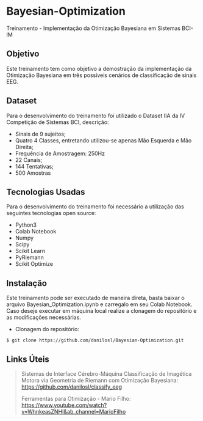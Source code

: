 # Bayesian-Optimization
Treinamento - Implementação da Otimização Bayesiana em Sistemas BCI-IM

## Objetivo

Este treinamento tem como objetivo a demostração da implementação da Otimização Bayesiana em três possíveis cenários de classificação de sinais EEG.

## Dataset

Para o desenvolvimento do treinamento foi utilizado o Dataset IIA da IV Competição de Sistemas BCI, descrição:
- Sinais de 9 sujeitos;
- Quatro 4 Classes, entretando utilizou-se apenas Mão Esquerda e Mão Direita;
- Frequência de Amostragem: 250Hz
- 22 Canais;
- 144 Tentativas;
- 500 Amostras

## Tecnologias Usadas

Para o desenvolvimento do treinamento foi necessário a utilização das seguintes tecnologias open source:

- Python3
- Colab Notebook
- Numpy
- Scipy
- Scikit Learn
- PyRiemann
- Scikit Optimize

## Instalação

Este treinamento pode ser executado de maneira direta, basta baixar o arquivo Bayesian_Optimization.ipynb e carregalo em seu Colab Notebook.
Caso deseje executar em máquina local realize a clonagem do repositório e as modificações necessárias.

 - Clonagem do repositório:
```shell
$ git clone https://github.com/danilosl/Bayesian-Optimization.git
```

## Links Úteis
>Sistemas de Interface Cérebro-Máquina Classificação de Imagética Motora via Geometria de Riemann com Otimização Bayesiana:
>https://github.com/danilosl/classify_eeg
>
>Ferramentas para Otimização - Mario Filho:
>https://www.youtube.com/watch?v=WhnkeasZNHI&ab_channel=MarioFilho
